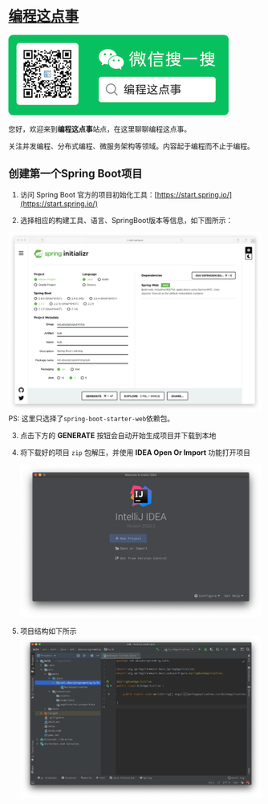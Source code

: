# [编程这点事](https://aboutprogramming.net)

![About Programming](../assets/images/mp.png)

您好，欢迎来到**编程这点事**站点，在这里聊聊编程这点事。

关注并发编程、分布式编程、微服务架构等领域。内容起于编程而不止于编程。



## 创建第一个Spring Boot项目

1. 访问 Spring Boot 官方的项目初始化工具：[https://start.spring.io/](https://start.spring.io/)

2. 选择相应的构建工具、语言、SpringBoot版本等信息，如下图所示：

![Spring Boot Init](assets/images/spring-boot-init.png)	PS: 这里只选择了`spring-boot-starter-web`依赖包。

3. 点击下方的 **GENERATE** 按钮会自动开始生成项目并下载到本地

4. 将下载好的项目 `zip` 包解压，并使用 **IDEA Open Or Import** 功能打开项目

   ![IDEA Open Or Import](assets/images/idea-open-or-import.png)

5. 项目结构如下所示
![First Spring Boot Project](assets/images/first-spring-boot-project.png)